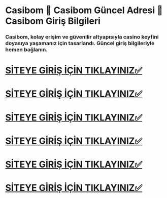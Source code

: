 # Casibom 🎯 Casibom Güncel Adresi 🎰 Casibom Giriş Bilgileri  
### Casibom, kolay erişim ve güvenilir altyapısıyla casino keyfini doyasıya yaşamanız için tasarlandı. Güncel giriş bilgileriyle hemen bağlanın.  

# [SİTEYE GİRİŞ İÇİN TIKLAYINIZ✅](https://shortlinkapp.com/lKrPt)

# [SİTEYE GİRİŞ İÇİN TIKLAYINIZ✅](https://shortlinkapp.com/lKrPt)

# [SİTEYE GİRİŞ İÇİN TIKLAYINIZ✅](https://shortlinkapp.com/lKrPt)

# [SİTEYE GİRİŞ İÇİN TIKLAYINIZ✅](https://shortlinkapp.com/lKrPt)

# [SİTEYE GİRİŞ İÇİN TIKLAYINIZ✅](https://shortlinkapp.com/lKrPt)

# [SİTEYE GİRİŞ İÇİN TIKLAYINIZ✅](https://shortlinkapp.com/lKrPt)

